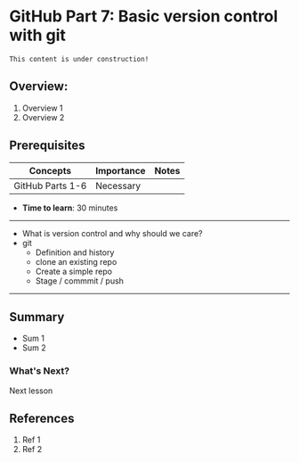 # GitHub Part 7: Basic version control with git

```{note}
This content is under construction!
```

## Overview:

1. Overview 1
1. Overview 2

## Prerequisites

| Concepts         | Importance | Notes |
| ---------------- | ---------- | ----- |
| GitHub Parts 1-6 | Necessary  |       |

- **Time to learn**: 30 minutes

---

- What is version control and why should we care?
- git
  - Definition and history
  - clone an existing repo
  - Create a simple repo
  - Stage / commmit / push

---

## Summary

- Sum 1
- Sum 2

### What's Next?

Next lesson

## References

1. Ref 1
1. Ref 2
